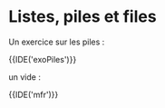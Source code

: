 # Listes, piles et files

Un exercice sur les piles :

{{IDE('exoPiles')}}

un vide :

{{IDE('mfr')}}